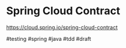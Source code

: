 # Spring Cloud Contract

https://cloud.spring.io/spring-cloud-contract

#testing #spring #java #tdd
#draft
